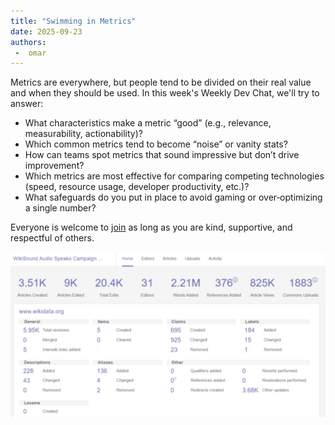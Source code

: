 ```yaml
---
title: "Swimming in Metrics"
date: 2025-09-23
authors:
 -  omar 
---
```


Metrics are everywhere, but people tend to be divided on their real value and when they should be used. In this week's Weekly Dev Chat, we'll try to answer:

- What characteristics make a metric “good” (e.g., relevance, measurability, actionability)?
- Which common metrics tend to become “noise” or vanity stats?
- How can teams spot metrics that sound impressive but don’t drive improvement?
- Which metrics are most effective for comparing competing technologies (speed, resource usage, developer productivity, etc.)?
- What safeguards do you put in place to avoid gaming or over‑optimizing a single number?

Everyone is welcome to [join](https://weeklydevchat.com/join/) as long as you are kind, supportive, and respectful of others.

![alt text](512px-Wikisound_Audio_Speaks_Campaign_Metrics_2023_05.png)